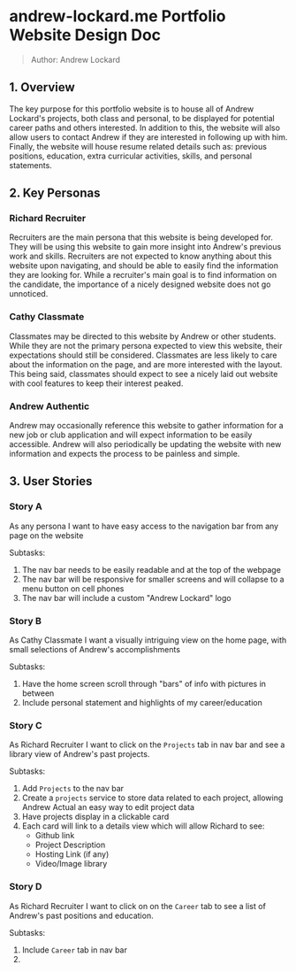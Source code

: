 # andrew-lockard.me Portfolio Website Design Doc

> Author: Andrew Lockard

## 1. Overview

The key purpose for this portfolio website is to house all of Andrew
Lockard's projects, both class and personal, to be displayed for
potential career paths and others interested. In addition to this, the
website will also allow users to contact Andrew if they are interested
in following up with him. 
Finally, the website will house resume related details such as: 
previous positions, education, extra curricular activities, skills, 
and personal statements.

## 2. Key Personas

### Richard Recruiter

Recruiters are the main persona that this website is being developed for.
They will be using this website to gain more insight into Andrew's previous
work and skills. Recruiters are not expected to know anything about this
website upon navigating, and should be able to easily find the information
they are looking for. While a recruiter's main goal is to find information
on the candidate, the importance of a nicely designed website does not go
unnoticed.

### Cathy Classmate

Classmates may be directed to this website by Andrew or other students.
While they are not the primary persona expected to view this website, their
expectations should still be considered. Classmates are less likely to care
about the information on the page, and are more interested with the layout.
This being said, classmates should expect to see a nicely laid out website
with cool features to keep their interest peaked.

### Andrew Authentic

Andrew may occasionally reference this website to gather information for a
new job or club application and will expect information to be easily
accessible. Andrew will also periodically be updating the website with new
information and expects the process to be painless and simple.

## 3. User Stories

### Story A

As any persona I want to have easy access to the navigation bar from any
page on the website

Subtasks:

1. The nav bar needs to be easily readable and at the top of the webpage
2. The nav bar will be responsive for smaller screens and will collapse to
a menu button on cell phones
3. The nav bar will include a custom "Andrew Lockard" logo

### Story B

As Cathy Classmate I want a visually intriguing view on the home page, with
small selections of Andrew's accomplishments

Subtasks:

1. Have the home screen scroll through "bars" of info with pictures in between
2. Include personal statement and highlights of my career/education

### Story C

As Richard Recruiter I want to click on the `Projects` tab in nav bar and see
a library view of Andrew's past projects.

Subtasks:

1. Add `Projects` to the nav bar
2. Create a `projects` service to store data related to each project, allowing
Andrew Actual an easy way to edit project data
3. Have projects display in a clickable card
4. Each card will link to a details view which will allow Richard to see:
    - Github link
    - Project Description
    - Hosting Link (if any)
    - Video/Image library

### Story D

As Richard Recruiter I want to click on on the `Career` tab to see a list of
Andrew's past positions and education.

Subtasks:

1. Include `Career` tab in nav bar
2. 
